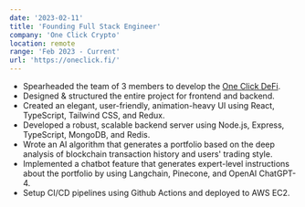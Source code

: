 ```yaml
---
date: '2023-02-11'
title: 'Founding Full Stack Engineer'
company: 'One Click Crypto'
location: remote
range: 'Feb 2023 - Current'
url: 'https://oneclick.fi/'
---
```


- Spearheaded the team of 3 members to develop the [One Click DeFi](https://defi.oneclick.fi/).
- Designed & structured the entire project for frontend and backend.
- Created an elegant, user-friendly, animation-heavy UI using React, TypeScript, Tailwind CSS, and Redux.
- Developed a robust, scalable backend server using Node.js, Express, TypeScript, MongoDB, and Redis.
- Wrote an AI algorithm that generates a portfolio based on the deep analysis of blockchain transaction history and users' trading style.
- Implemented a chatbot feature that generates expert-level instructions about the portfolio by using Langchain, Pinecone, and OpenAI ChatGPT-4.
- Setup CI/CD pipelines using Github Actions and deployed to AWS EC2.
